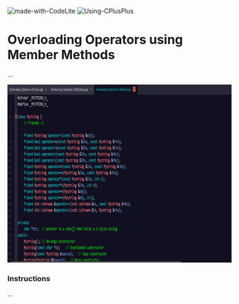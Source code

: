 ![made-with-CodeLite](https://img.shields.io/badge/Made%20With-CodeLite-yellow)  ![Using-CPlusPlus](https://img.shields.io/badge/Using-C%2B%2B-ff69b4)

# Overloading Operators using Member Methods
...

<img src="./assets/screenshot.png"
     alt="Img"
     style="margin-right: 10px; height: 400px;" />


### Instructions
...